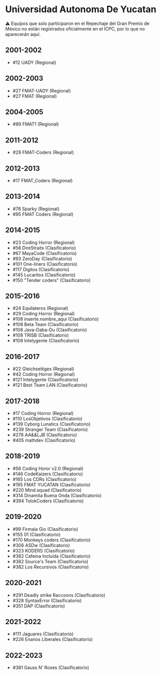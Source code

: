 # Universidad Autonoma De Yucatan

:warning: Equipos que solo participaron en el Repechaje del Gran Premio de México no están registrados oficialmente en el ICPC, por lo que no aparecerán aquí.

## 2001-2002

- #12 UADY (Regional)

## 2002-2003

- #27 FMAT-UADY (Regional)
- #27 FMAT (Regional)

## 2004-2005

- #89 FMAT1 (Regional)

## 2011-2012

- #29 FMAT-Coders (Regional)

## 2012-2013

- #17 FMAT_Coders (Regional)

## 2013-2014

- #78 Sparky (Regional)
- #95 FMAT Coders (Regional)

## 2014-2015

- #23 Coding Horror (Regional)
- #58 DireStraits (Clasificatorio)
- #67 MayaCode (Clasificatorio)
- #93 ZeroDay (Clasificatorio)
- #101 One-liners (Clasificatorio)
- #117 Digitos (Clasificatorio)
- #145 Lucaritos (Clasificatorio)
- #150 "Tender coders" (Clasificatorio)

## 2015-2016

- #24 Equilateros (Regional)
- #29 Coding Horror (Regional)
- #108 inserte.nombre_aqui (Clasificatorio)
- #108 Beta Team (Clasificatorio)
- #108 Java-Daba-Du (Clasificatorio)
- #108 TRISB (Clasificatorio)
- #108 Intelygente (Clasificatorio)

## 2016-2017

- #22 Gleichseitiges (Regional)
- #42 Coding Horror (Regional)
- #121 Intelygente (Clasificatorio)
- #121 Best Team LAN (Clasificatorio)

## 2017-2018

- #17 Coding Horror (Regional)
- #110 LosObjetivos (Clasificatorio)
- #139 Cyborg Lunatics (Clasificatorio)
- #239 Stranger Team (Clasificatorio)
- #278 _AA&&LJB_ (Clasificatorio)
- #405 mathdev (Clasificatorio)

## 2018-2019

- #56 Coding Horor v2.0 (Regional)
- #146 CodeKaizers (Clasificatorio)
- #165 Los CDRs (Clasificatorio)
- #195 FMAT YUCATAN (Clasificatorio)
- #220 Mind.squad (Clasificatorio)
- #314 Dinamita Buena Onda (Clasificatorio)
- #394 TolokCoders (Clasificatorio)

## 2019-2020

- #99 Firmala Gio (Clasificatorio)
- #155 01 (Clasificatorio)
- #170 Monkeys coders (Clasificatorio)
- #306 ASDw (Clasificatorio)
- #323 KODERS (Clasificatorio)
- #382 Cafeina Incluida (Clasificatorio)
- #382 Source's Team (Clasificatorio)
- #382 Los Recursivos (Clasificatorio)

## 2020-2021

- #291 Deadly strike Raccoons (Clasificatorio)
- #328 SyntaxError (Clasificatorio)
- #351 DAP (Clasificatorio)

## 2021-2022

- #111 Jaguares (Clasificatorio)
- #226 Enanos Liberales (Clasificatorio)

## 2022-2023

- #381 Gauss N' Roses (Clasificatorio)


